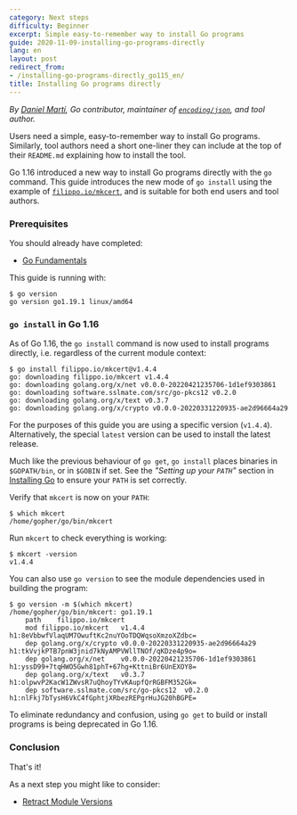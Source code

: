 ```yaml
---
category: Next steps
difficulty: Beginner
excerpt: Simple easy-to-remember way to install Go programs
guide: 2020-11-09-installing-go-programs-directly
lang: en
layout: post
redirect_from:
- /installing-go-programs-directly_go115_en/
title: Installing Go programs directly
---
```


_By [Daniel Martí](https://mvdan.cc), Go contributor, maintainer of [`encoding/json`](https://pkg.go.dev/encoding/json),
and tool author._

Users need a simple, easy-to-remember way to install Go programs. Similarly, tool authors need a short one-liner they
can include at the top of their `README.md` explaining how to install the tool.

Go 1.16 introduced a new way to install Go programs directly with the `go` command. This guide
introduces the new mode of `go install` using the example of
[`filippo.io/mkcert`](https://filippo.io/mkcert), and is suitable for both end users and tool authors.

### Prerequisites

You should already have completed:

* [Go Fundamentals](/go-fundamentals_go119_en)

This guide is running with:

<pre data-command-src="Z28gdmVyc2lvbgo="><code class="language-.term1">$ go version
go version go1.19.1 linux/amd64
</code></pre>

### `go install` in Go 1.16

As of Go 1.16, the `go install` command is now used to install
programs directly, i.e. regardless of the current module context:

<pre data-command-src="Z28gaW5zdGFsbCBmaWxpcHBvLmlvL21rY2VydEB2MS40LjQK"><code class="language-.term1">$ go install filippo.io/mkcert@v1.4.4
go: downloading filippo.io/mkcert v1.4.4
go: downloading golang.org/x/net v0.0.0-20220421235706-1d1ef9303861
go: downloading software.sslmate.com/src/go-pkcs12 v0.2.0
go: downloading golang.org/x/text v0.3.7
go: downloading golang.org/x/crypto v0.0.0-20220331220935-ae2d96664a29
</code></pre>

For the purposes of this guide you are using a specific version (`v1.4.4`). Alternatively,
the special `latest` version can be used to install the latest release.

Much like the previous behaviour of `go get`, `go install` places binaries in `$GOPATH/bin`,
or in `$GOBIN` if set. See the _"Setting up your `PATH`"_ section in [Installing Go](/installing-go_go119_en) to ensure
your `PATH` is set correctly.

Verify that `mkcert` is now on your `PATH`:

<pre data-command-src="d2hpY2ggbWtjZXJ0Cg=="><code class="language-.term1">$ which mkcert
/home/gopher/go/bin/mkcert
</code></pre>

Run `mkcert` to check everything is working:

<pre data-command-src="bWtjZXJ0IC12ZXJzaW9uCg=="><code class="language-.term1">$ mkcert -version
v1.4.4
</code></pre>

You can also use `go version` to see the module dependencies used in building the program:

<pre data-command-src="Z28gdmVyc2lvbiAtbSAkKHdoaWNoIG1rY2VydCkK"><code class="language-.term1">$ go version -m $(which mkcert)
/home/gopher/go/bin/mkcert: go1.19.1
	path	filippo.io/mkcert
	mod	filippo.io/mkcert	v1.4.4	h1:8eVbbwfVlaqUM7OwuftKc2nuYOoTDQWqsoXmzoXZdbc=
	dep	golang.org/x/crypto	v0.0.0-20220331220935-ae2d96664a29	h1:tkVvjkPTB7pnW3jnid7kNyAMPVWllTNOf/qKDze4p9o=
	dep	golang.org/x/net	v0.0.0-20220421235706-1d1ef9303861	h1:yssD99+7tqHWO5Gwh81phT+67hg+KttniBr6UnEXOY8=
	dep	golang.org/x/text	v0.3.7	h1:olpwvP2KacW1ZWvsR7uQhoyTYvKAupfQrRGBFM352Gk=
	dep	software.sslmate.com/src/go-pkcs12	v0.2.0	h1:nlFkj7bTysH6VkC4fGphtjXRbezREPgrHuJG20hBGPE=
</code></pre>

To eliminate redundancy and confusion, using `go get` to build or
install programs is being deprecated in Go 1.16.

### Conclusion

That's it!

As a next step you might like to consider:

* [Retract Module Versions](/retract-module-versions_go119_en/)
<script>let pageGuide="2020-11-09-installing-go-programs-directly"; let pageLanguage="en"; let pageScenario="go119";</script>
